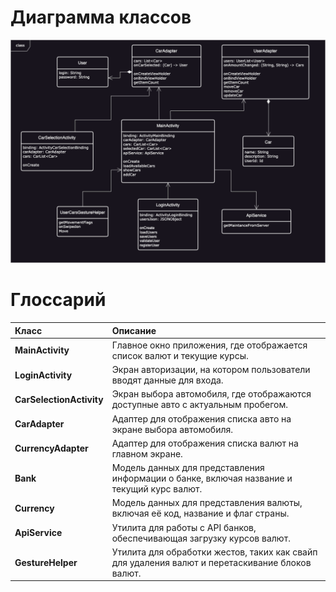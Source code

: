 # Диаграмма классов  

![Диаграмма классов](images/class_diagram.png) 

# Глоссарий

| Класс | Описание |
|:---|:---|
| **MainActivity** | Главное окно приложения, где отображается список валют и текущие курсы. |
| **LoginActivity** | Экран авторизации, на котором пользователи вводят данные для входа. |
| **CarSelectionActivity** | Экран выбора автомобиля, где отображаются доступные авто с актуальным пробегом. |
| **CarAdapter** | Адаптер для отображения списка авто на экране выбора автомобиля. |
| **CurrencyAdapter** | Адаптер для отображения списка валют на главном экране. |
| **Bank** | Модель данных для представления информации о банке, включая название и текущий курс валют. |
| **Currency** | Модель данных для представления валюты, включая её код, название и флаг страны. |
| **ApiService** | Утилита для работы с API банков, обеспечивающая загрузку курсов валют. |
| **GestureHelper** | Утилита для обработки жестов, таких как свайп для удаления валют и перетаскивание блоков валют. |
